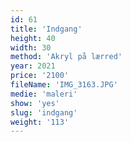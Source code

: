 ```yaml
---
id: 61
title: 'Indgang'
height: 40
width: 30
method: 'Akryl på lærred'
year: 2021
price: '2100'
fileName: 'IMG_3163.JPG'
medie: 'maleri'
show: 'yes'
slug: 'indgang'
weight: '113'
---
```

